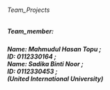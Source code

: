 <h6> 
     Team_Projects <br>
</h6>
<h5> 
Team_member: 
<h5> 
<h5><i>
     Name: Mahmudul Hasan Topu ; <br>
     ID: 0112330164 ;  <br>
     Name: Sadika Binti Noor ; <br>
     ID: 0112330453 ; <br>
</i>
    (United International University)
</h5>
